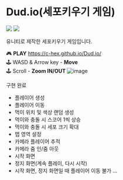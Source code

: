 # Dud.io(세포키우기 게임)

<img src="https://img.shields.io/badge/Unity-000000?style=flat-square&logo=unity&logoColor=white"/> <img src="https://img.shields.io/badge/CSharp-239120?style=flat-square&logo=csharp&logoColor=white"/>

유니티로 제작한 세포키우기 게임입니다.

🎮 <b>PLAY</b> https://c-hex.github.io/Dud.io/ <br>
🕹 WASD & Arrow key - <b>Move</b><br>
🕹 Scroll - <b>Zoom IN/OUT</b>
![image](https://user-images.githubusercontent.com/89019310/199372886-c092fcec-ff2c-40ec-9718-f0d835f0f0f1.png)


구현 완료
- 플레이어 생성
- 플레이어 이동
- 먹이 위치 및 색상 랜덤 생성
- 먹이와 충돌 시 스코어 1씩 상승
- 먹이와 충돌 시 세포 크기 확대
- 맵 영역 설정
- 카메라 플레이어 추적
- 카메라 줌 인/줌 아웃
- 시작 화면
- 정지 화면(계속 플레이, 다시 시작)
- 시작 화면, 정지 화면일 때 플레이어 이동 불가
...
